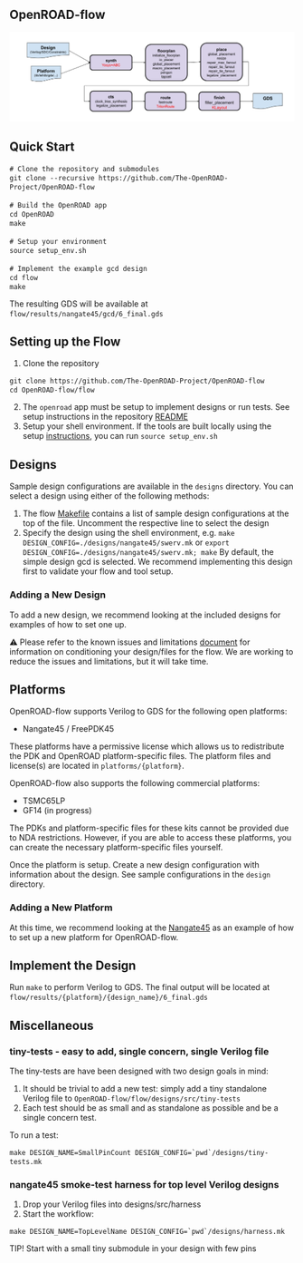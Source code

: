 
## OpenROAD-flow
![alt text](docs/flow.png "flow")
<!-- Original source at: https://docs.google.com/drawings/d/1XGPD7g_X3Pna87XtBf6EB_kCXerGPSeKEWGPO_Q-Sb4 -->

## Quick Start
```
# Clone the repository and submodules
git clone --recursive https://github.com/The-OpenROAD-Project/OpenROAD-flow

# Build the OpenROAD app
cd OpenROAD
make

# Setup your environment
source setup_env.sh

# Implement the example gcd design
cd flow
make
```
The resulting GDS will be available at `flow/results/nangate45/gcd/6_final.gds`

## Setting up the Flow

1. Clone the repository
```
git clone https://github.com/The-OpenROAD-Project/OpenROAD-flow
cd OpenROAD-flow/flow
```
2. The `openroad` app must be setup to implement designs or run tests. See setup
   instructions in the repository [README](../README.md#Setup)
3. Setup your shell environment. If the tools are built locally using the setup
   [instructions](../README.md#Setup), you can run `source setup_env.sh`

## Designs
Sample design configurations are available in the `designs` directory. You can
select a design using either of the following methods:
1. The flow [Makefile](Makefile) contains a list of sample design configurations
   at the top of the file. Uncomment the respective line to select the design
2. Specify the design using the shell environment, e.g.
   `make DESIGN_CONFIG=./designs/nangate45/swerv.mk` or
   `export DESIGN_CONFIG=./designs/nangate45/swerv.mk; make`
By default, the simple design gcd is selected. We recommend implementing this
design first to validate your flow and tool setup.

### Adding a New Design
To add a new design, we recommend looking at the included designs for examples
of how to set one up.

:warning: Please refer to the known issues and limitations
[document](docs/Known%20Issues%20and%20Limitations.pdf) for information on
conditioning your design/files for the flow. We are working to reduce the issues
and limitations, but it will take time.


## Platforms
OpenROAD-flow supports Verilog to GDS for the following open platforms:
* Nangate45 / FreePDK45

These platforms have a permissive license which allows us to redistribute the
PDK and OpenROAD platform-specific files. The platform files and license(s) are
located in `platforms/{platform}`.

OpenROAD-flow also supports the following commercial platforms:
* TSMC65LP
* GF14 (in progress)

The PDKs and platform-specific files for these kits cannot be provided due to
NDA restrictions. However, if you are able to access these platforms, you can
create the necessary platform-specific files yourself.

Once the platform is setup. Create a new design configuration with information
about the design. See sample configurations in the `design` directory.


### Adding a New Platform
At this time, we recommend looking at the [Nangate45](platforms/nangate45) as an
example of how to set up a new platform for OpenROAD-flow.

## Implement the Design
Run `make` to perform Verilog to GDS. The final output will be located at
`flow/results/{platform}/{design_name}/6_final.gds`

## Miscellaneous
### tiny-tests - easy to add, single concern, single Verilog file

The tiny-tests are have been designed with two design goals in mind:

1. It should be trivial to add a new test: simply add a tiny standalone
   Verilog file to `OpenROAD-flow/flow/designs/src/tiny-tests`
2. Each test should be as small and as standalone as possible and be a single
   concern test.

To run a test:

```
make DESIGN_NAME=SmallPinCount DESIGN_CONFIG=`pwd`/designs/tiny-tests.mk
```

### nangate45 smoke-test harness for top level Verilog designs

1. Drop your Verilog files into designs/src/harness
2. Start the workflow:

```
make DESIGN_NAME=TopLevelName DESIGN_CONFIG=`pwd`/designs/harness.mk
```

TIP! Start with a small tiny submodule in your design with few pins
